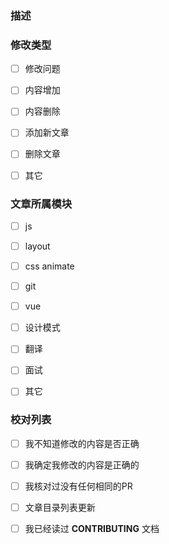 <!-- 在这个标题中提对你的改变做一个描述 -->
### 描述
<!-- 具体描述解决了什么问题 -->

### 修改类型

- [ ] 修改问题

- [ ] 内容增加

- [ ] 内容删除

- [ ] 添加新文章

- [ ] 删除文章

- [ ] 其它

### 文章所属模块

- [ ] js

- [ ] layout

- [ ] css animate

- [ ] git

- [ ] vue

- [ ] 设计模式

- [ ] 翻译

- [ ] 面试

- [ ] 其它

### 校对列表
<!-- 如果你不确定这里该怎么选，请在Issue下进行留言，我们将会提供帮助 -->

- [ ] 我不知道修改的内容是否正确

- [ ] 我确定我修改的内容是正确的

- [ ] 我核对过没有任何相同的PR

- [ ] 文章目录列表更新

- [ ] 我已经读过 **CONTRIBUTING** 文档
